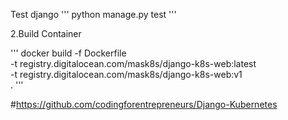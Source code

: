 Test django
'''
python manage.py test
'''


2.Build Container

'''
docker build -f Dockerfile \
    -t registry.digitalocean.com/mask8s/django-k8s-web:latest \
    -t registry.digitalocean.com/mask8s/django-k8s-web:v1 \
    .
'''

#https://github.com/codingforentrepreneurs/Django-Kubernetes

